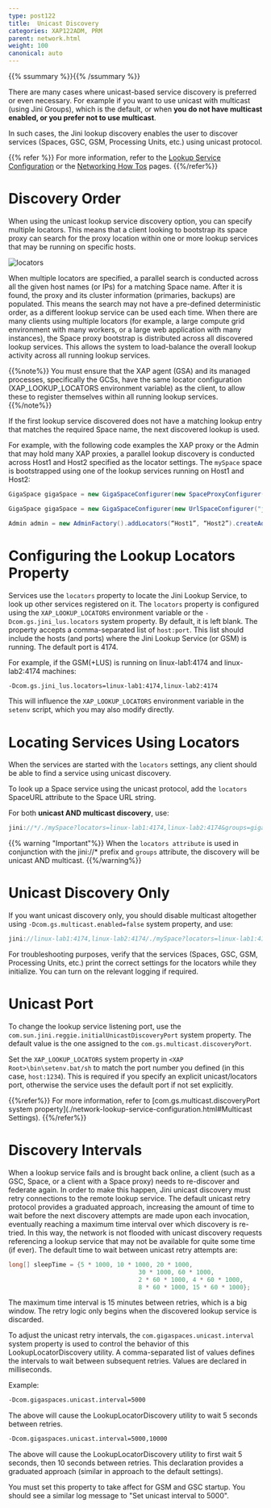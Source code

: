```yaml
---
type: post122
title:  Unicast Discovery
categories: XAP122ADM, PRM
parent: network.html
weight: 100
canonical: auto
---
```


{{% ssummary %}}{{% /ssummary %}}



There are many cases where unicast-based service discovery is preferred or even necessary. For example if you want to use unicast with multicast (using Jini Groups), which is the default, or when **you do not have multicast enabled, or you prefer not to use multicast**.

In such cases, the Jini lookup discovery enables the user to discover services (Spaces, GSC, GSM, Processing Units, etc.) using unicast protocol.

{{% refer %}}
For more information, refer to the [Lookup Service Configuration](./network-lookup-service-configuration.html) or the [Networking How Tos](./network.html) pages.
{{%/refer%}}


# Discovery Order

When using the unicast lookup service discovery option, you can specify multiple locators. This means that a client looking to bootstrap its space proxy can search for the proxy location within one or more lookup services that may be running on specific hosts.

![locators](/attachment_files/smart-proxy.png)

When multiple locators are specified, a parallel search is conducted across all the given host names (or IPs) for a matching Space name. After it is found, the proxy and its cluster information (primaries, backups) are populated. 
This means the search may not have a pre-defined deterministic order, as a different lookup service can be used each time. When there are many clients using multiple locators (for example, a large compute grid environment with many workers, or a large web application with many instances), the Space proxy bootstrap is distributed across all discovered lookup services. This allows the system to load-balance the overall lookup activity across all running lookup services. 

{{%note%}}
You must ensure that the XAP agent (GSA) and its managed processes, specifically the GCSs, have the same locator configuration (XAP_LOOKUP_LOCATORS environment variable) as the client, to allow these to register themselves within all running lookup services.
{{%/note%}}

If the first lookup service discovered does not have a matching lookup entry that matches the required Space name, the next discovered lookup is used.

For example, with the following code examples the XAP proxy or the Admin that may hold many XAP proxies, a parallel lookup discovery is conducted across Host1 and Host2 specified as the locator settings. The `mySpace` space is bootstrapped using one of the lookup services running on Host1 and Host2:


```java
GigaSpace gigaSpace = new GigaSpaceConfigurer(new SpaceProxyConfigurer("mySpace").lookupLocators("Host1, Host2")).gigaSpace();

GigaSpace gigaSpace = new GigaSpaceConfigurer(new UrlSpaceConfigurer("jini://*/*/mySpace?locators=Host1,Host2")).gigaSpace();

Admin admin = new AdminFactory().addLocators(“Host1”, “Host2”).createAdmin();
```


# Configuring the Lookup Locators Property

Services use the `locators` property to locate the Jini Lookup Service, to look up other services registered on it. The `locators` property is configured using the `XAP_LOOKUP_LOCATORS` environment variable or the `-Dcom.gs.jini_lus.locators` system property. By default, it is left blank. The property accepts a comma-separated list of `host:port`. This list should include the hosts (and ports) where the Jini Lookup Service (or GSM) is running. The default port is 4174.

For example, if the GSM(+LUS) is running on linux-lab1:4174 and linux-lab2:4174 machines:


```bash
-Dcom.gs.jini_lus.locators=linux-lab1:4174,linux-lab2:4174
```

This will influence the `XAP_LOOKUP_LOCATORS` environment variable in the `setenv` script, which you may also modify directly.

# Locating Services Using Locators

When the services are started with the `locators` settings, any client should be able to find a service using unicast discovery.

To look up a Space service using the unicast protocol, add the `locators` SpaceURL attribute to the Space URL string.

For both **unicast AND multicast discovery**, use:


```java
jini://*/./mySpace?locators=linux-lab1:4174,linux-lab2:4174&groups=gigaspaces-{{%currentversion%}}-XAPPremium-ga
```

{{% warning "Important"%}}
When the `locators attribute` is used in conjunction with the jini://* prefix and `groups` attribute, the discovery will be unicast AND multicast.
{{%/warning%}}


#  Unicast Discovery Only

If you want unicast discovery only, you should disable multicast altogether using `-Dcom.gs.multicast.enabled=false` system property, and use:


```java
jini://linux-lab1:4174,linux-lab2:4174/./mySpace?locators=linux-lab1:4174,linux-lab2:4174
```

For troubleshooting purposes, verify that the services (Spaces, GSC, GSM, Processing Units, etc.) print the correct settings for the locators while they initialize. You can turn on the relevant logging if required.
 

# Unicast Port

To change the lookup service listening port, use the `com.sun.jini.reggie.initialUnicastDiscoveryPort` system property. The default value is the one assigned to the `com.gs.multicast.discoveryPort`.

Set the `XAP_LOOKUP_LOCATORS` system property in `<XAP Root>\bin\setenv.bat/sh` to match the port number you defined (in this case, `host:1234`). This is required if you specify an explicit unicast/locators port, otherwise the service uses the default port if not set explicitly.

{{%refer%}}
For more information, refer to [com.gs.multicast.discoveryPort system property](./network-lookup-service-configuration.html#Multicast Settings).
{{%/refer%}}

# Discovery Intervals

When a lookup service fails and is brought back online, a client (such as a GSC, Space, or a client with a Space proxy) needs to re-discover and federate again. In order to make this happen, Jini unicast discovery must retry connections to the remote lookup service. The default unicast retry protocol provides a graduated approach, increasing the amount of time to wait before the next discovery attempts are made upon each invocation, eventually reaching a maximum time interval over which discovery is re-tried. In this way, the network is not flooded with unicast discovery requests referencing a lookup service that may not be available for quite some time (if ever). The default time to wait between unicast retry attempts are:


```java
long[] sleepTime = {5 * 1000, 10 * 1000, 20 * 1000,
                                    30 * 1000, 60 * 1000,
                                    2 * 60 * 1000, 4 * 60 * 1000,
                                    8 * 60 * 1000, 15 * 60 * 1000};
```

The maximum time interval is 15 minutes between retries, which is a big window. The retry logic only begins when the discovered lookup service is discarded.

To adjust the unicast retry intervals, the `com.gigaspaces.unicast.interval` system property is used to control the behavior of this LookupLocatorDiscovery utility. A comma-separated list of values defines the intervals to wait between subsequent retries. Values are declared in milliseconds.

Example:


```bash
-Dcom.gigaspaces.unicast.interval=5000
```

The above will cause the LookupLocatorDiscovery utility to wait 5 seconds between retries.


```bash
-Dcom.gigaspaces.unicast.interval=5000,10000
```

The above will cause the LookupLocatorDiscovery utility to first wait 5 seconds, then 10 seconds between retries. This declaration provides a graduated approach (similar in approach to the default settings).

You must set this property to take affect for GSM and GSC startup. You should see a similar log message to "Set unicast interval to 5000".


 
